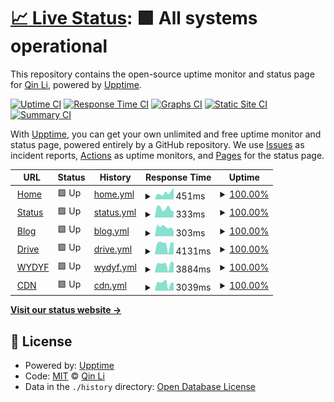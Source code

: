 # [📈 Live Status](https://status.liblaf.top): <!--live status--> **🟩 All systems operational**

This repository contains the open-source uptime monitor and status page for [Qin Li](https://liblaf.top), powered by [Upptime](https://github.com/upptime/upptime).

[![Uptime CI](https://github.com/liblaf/upptime/workflows/Uptime%20CI/badge.svg)](https://github.com/liblaf/upptime/actions?query=workflow%3A%22Uptime+CI%22)
[![Response Time CI](https://github.com/liblaf/upptime/workflows/Response%20Time%20CI/badge.svg)](https://github.com/liblaf/upptime/actions?query=workflow%3A%22Response+Time+CI%22)
[![Graphs CI](https://github.com/liblaf/upptime/workflows/Graphs%20CI/badge.svg)](https://github.com/liblaf/upptime/actions?query=workflow%3A%22Graphs+CI%22)
[![Static Site CI](https://github.com/liblaf/upptime/workflows/Static%20Site%20CI/badge.svg)](https://github.com/liblaf/upptime/actions?query=workflow%3A%22Static+Site+CI%22)
[![Summary CI](https://github.com/liblaf/upptime/workflows/Summary%20CI/badge.svg)](https://github.com/liblaf/upptime/actions?query=workflow%3A%22Summary+CI%22)

With [Upptime](https://upptime.js.org), you can get your own unlimited and free uptime monitor and status page, powered entirely by a GitHub repository. We use [Issues](https://github.com/liblaf/upptime/issues) as incident reports, [Actions](https://github.com/liblaf/upptime/actions) as uptime monitors, and [Pages](https://status.liblaf.top) for the status page.

<!--start: status pages-->
<!-- This summary is generated by Upptime (https://github.com/upptime/upptime) -->
<!-- Do not edit this manually, your changes will be overwritten -->
<!-- prettier-ignore -->
| URL | Status | History | Response Time | Uptime |
| --- | ------ | ------- | ------------- | ------ |
| <img alt="" src="https://favicons.githubusercontent.com/liblaf.top" height="13"> [Home](https://liblaf.top) | 🟩 Up | [home.yml](https://github.com/liblaf/upptime/commits/HEAD/history/home.yml) | <details><summary><img alt="Response time graph" src="./graphs/home/response-time-week.png" height="20"> 451ms</summary><br><a href="https://status.liblaf.top/history/home"><img alt="Response time 664" src="https://img.shields.io/endpoint?url=https%3A%2F%2Fraw.githubusercontent.com%2Fliblaf%2Fupptime%2FHEAD%2Fapi%2Fhome%2Fresponse-time.json"></a><br><a href="https://status.liblaf.top/history/home"><img alt="24-hour response time 298" src="https://img.shields.io/endpoint?url=https%3A%2F%2Fraw.githubusercontent.com%2Fliblaf%2Fupptime%2FHEAD%2Fapi%2Fhome%2Fresponse-time-day.json"></a><br><a href="https://status.liblaf.top/history/home"><img alt="7-day response time 451" src="https://img.shields.io/endpoint?url=https%3A%2F%2Fraw.githubusercontent.com%2Fliblaf%2Fupptime%2FHEAD%2Fapi%2Fhome%2Fresponse-time-week.json"></a><br><a href="https://status.liblaf.top/history/home"><img alt="30-day response time 664" src="https://img.shields.io/endpoint?url=https%3A%2F%2Fraw.githubusercontent.com%2Fliblaf%2Fupptime%2FHEAD%2Fapi%2Fhome%2Fresponse-time-month.json"></a><br><a href="https://status.liblaf.top/history/home"><img alt="1-year response time 664" src="https://img.shields.io/endpoint?url=https%3A%2F%2Fraw.githubusercontent.com%2Fliblaf%2Fupptime%2FHEAD%2Fapi%2Fhome%2Fresponse-time-year.json"></a></details> | <details><summary><a href="https://status.liblaf.top/history/home">100.00%</a></summary><a href="https://status.liblaf.top/history/home"><img alt="All-time uptime 100.00%" src="https://img.shields.io/endpoint?url=https%3A%2F%2Fraw.githubusercontent.com%2Fliblaf%2Fupptime%2FHEAD%2Fapi%2Fhome%2Fuptime.json"></a><br><a href="https://status.liblaf.top/history/home"><img alt="24-hour uptime 100.00%" src="https://img.shields.io/endpoint?url=https%3A%2F%2Fraw.githubusercontent.com%2Fliblaf%2Fupptime%2FHEAD%2Fapi%2Fhome%2Fuptime-day.json"></a><br><a href="https://status.liblaf.top/history/home"><img alt="7-day uptime 100.00%" src="https://img.shields.io/endpoint?url=https%3A%2F%2Fraw.githubusercontent.com%2Fliblaf%2Fupptime%2FHEAD%2Fapi%2Fhome%2Fuptime-week.json"></a><br><a href="https://status.liblaf.top/history/home"><img alt="30-day uptime 100.00%" src="https://img.shields.io/endpoint?url=https%3A%2F%2Fraw.githubusercontent.com%2Fliblaf%2Fupptime%2FHEAD%2Fapi%2Fhome%2Fuptime-month.json"></a><br><a href="https://status.liblaf.top/history/home"><img alt="1-year uptime 100.00%" src="https://img.shields.io/endpoint?url=https%3A%2F%2Fraw.githubusercontent.com%2Fliblaf%2Fupptime%2FHEAD%2Fapi%2Fhome%2Fuptime-year.json"></a></details>
| <img alt="" src="https://favicons.githubusercontent.com/status.liblaf.top" height="13"> [Status](https://status.liblaf.top) | 🟩 Up | [status.yml](https://github.com/liblaf/upptime/commits/HEAD/history/status.yml) | <details><summary><img alt="Response time graph" src="./graphs/status/response-time-week.png" height="20"> 333ms</summary><br><a href="https://status.liblaf.top/history/status"><img alt="Response time 375" src="https://img.shields.io/endpoint?url=https%3A%2F%2Fraw.githubusercontent.com%2Fliblaf%2Fupptime%2FHEAD%2Fapi%2Fstatus%2Fresponse-time.json"></a><br><a href="https://status.liblaf.top/history/status"><img alt="24-hour response time 532" src="https://img.shields.io/endpoint?url=https%3A%2F%2Fraw.githubusercontent.com%2Fliblaf%2Fupptime%2FHEAD%2Fapi%2Fstatus%2Fresponse-time-day.json"></a><br><a href="https://status.liblaf.top/history/status"><img alt="7-day response time 333" src="https://img.shields.io/endpoint?url=https%3A%2F%2Fraw.githubusercontent.com%2Fliblaf%2Fupptime%2FHEAD%2Fapi%2Fstatus%2Fresponse-time-week.json"></a><br><a href="https://status.liblaf.top/history/status"><img alt="30-day response time 375" src="https://img.shields.io/endpoint?url=https%3A%2F%2Fraw.githubusercontent.com%2Fliblaf%2Fupptime%2FHEAD%2Fapi%2Fstatus%2Fresponse-time-month.json"></a><br><a href="https://status.liblaf.top/history/status"><img alt="1-year response time 375" src="https://img.shields.io/endpoint?url=https%3A%2F%2Fraw.githubusercontent.com%2Fliblaf%2Fupptime%2FHEAD%2Fapi%2Fstatus%2Fresponse-time-year.json"></a></details> | <details><summary><a href="https://status.liblaf.top/history/status">100.00%</a></summary><a href="https://status.liblaf.top/history/status"><img alt="All-time uptime 100.00%" src="https://img.shields.io/endpoint?url=https%3A%2F%2Fraw.githubusercontent.com%2Fliblaf%2Fupptime%2FHEAD%2Fapi%2Fstatus%2Fuptime.json"></a><br><a href="https://status.liblaf.top/history/status"><img alt="24-hour uptime 100.00%" src="https://img.shields.io/endpoint?url=https%3A%2F%2Fraw.githubusercontent.com%2Fliblaf%2Fupptime%2FHEAD%2Fapi%2Fstatus%2Fuptime-day.json"></a><br><a href="https://status.liblaf.top/history/status"><img alt="7-day uptime 100.00%" src="https://img.shields.io/endpoint?url=https%3A%2F%2Fraw.githubusercontent.com%2Fliblaf%2Fupptime%2FHEAD%2Fapi%2Fstatus%2Fuptime-week.json"></a><br><a href="https://status.liblaf.top/history/status"><img alt="30-day uptime 100.00%" src="https://img.shields.io/endpoint?url=https%3A%2F%2Fraw.githubusercontent.com%2Fliblaf%2Fupptime%2FHEAD%2Fapi%2Fstatus%2Fuptime-month.json"></a><br><a href="https://status.liblaf.top/history/status"><img alt="1-year uptime 100.00%" src="https://img.shields.io/endpoint?url=https%3A%2F%2Fraw.githubusercontent.com%2Fliblaf%2Fupptime%2FHEAD%2Fapi%2Fstatus%2Fuptime-year.json"></a></details>
| <img alt="" src="https://favicons.githubusercontent.com/blog.liblaf.top" height="13"> [Blog](https://blog.liblaf.top) | 🟩 Up | [blog.yml](https://github.com/liblaf/upptime/commits/HEAD/history/blog.yml) | <details><summary><img alt="Response time graph" src="./graphs/blog/response-time-week.png" height="20"> 303ms</summary><br><a href="https://status.liblaf.top/history/blog"><img alt="Response time 378" src="https://img.shields.io/endpoint?url=https%3A%2F%2Fraw.githubusercontent.com%2Fliblaf%2Fupptime%2FHEAD%2Fapi%2Fblog%2Fresponse-time.json"></a><br><a href="https://status.liblaf.top/history/blog"><img alt="24-hour response time 293" src="https://img.shields.io/endpoint?url=https%3A%2F%2Fraw.githubusercontent.com%2Fliblaf%2Fupptime%2FHEAD%2Fapi%2Fblog%2Fresponse-time-day.json"></a><br><a href="https://status.liblaf.top/history/blog"><img alt="7-day response time 303" src="https://img.shields.io/endpoint?url=https%3A%2F%2Fraw.githubusercontent.com%2Fliblaf%2Fupptime%2FHEAD%2Fapi%2Fblog%2Fresponse-time-week.json"></a><br><a href="https://status.liblaf.top/history/blog"><img alt="30-day response time 378" src="https://img.shields.io/endpoint?url=https%3A%2F%2Fraw.githubusercontent.com%2Fliblaf%2Fupptime%2FHEAD%2Fapi%2Fblog%2Fresponse-time-month.json"></a><br><a href="https://status.liblaf.top/history/blog"><img alt="1-year response time 378" src="https://img.shields.io/endpoint?url=https%3A%2F%2Fraw.githubusercontent.com%2Fliblaf%2Fupptime%2FHEAD%2Fapi%2Fblog%2Fresponse-time-year.json"></a></details> | <details><summary><a href="https://status.liblaf.top/history/blog">100.00%</a></summary><a href="https://status.liblaf.top/history/blog"><img alt="All-time uptime 100.00%" src="https://img.shields.io/endpoint?url=https%3A%2F%2Fraw.githubusercontent.com%2Fliblaf%2Fupptime%2FHEAD%2Fapi%2Fblog%2Fuptime.json"></a><br><a href="https://status.liblaf.top/history/blog"><img alt="24-hour uptime 100.00%" src="https://img.shields.io/endpoint?url=https%3A%2F%2Fraw.githubusercontent.com%2Fliblaf%2Fupptime%2FHEAD%2Fapi%2Fblog%2Fuptime-day.json"></a><br><a href="https://status.liblaf.top/history/blog"><img alt="7-day uptime 100.00%" src="https://img.shields.io/endpoint?url=https%3A%2F%2Fraw.githubusercontent.com%2Fliblaf%2Fupptime%2FHEAD%2Fapi%2Fblog%2Fuptime-week.json"></a><br><a href="https://status.liblaf.top/history/blog"><img alt="30-day uptime 100.00%" src="https://img.shields.io/endpoint?url=https%3A%2F%2Fraw.githubusercontent.com%2Fliblaf%2Fupptime%2FHEAD%2Fapi%2Fblog%2Fuptime-month.json"></a><br><a href="https://status.liblaf.top/history/blog"><img alt="1-year uptime 100.00%" src="https://img.shields.io/endpoint?url=https%3A%2F%2Fraw.githubusercontent.com%2Fliblaf%2Fupptime%2FHEAD%2Fapi%2Fblog%2Fuptime-year.json"></a></details>
| <img alt="" src="https://favicons.githubusercontent.com/drive.liblaf.top" height="13"> [Drive](https://drive.liblaf.top) | 🟩 Up | [drive.yml](https://github.com/liblaf/upptime/commits/HEAD/history/drive.yml) | <details><summary><img alt="Response time graph" src="./graphs/drive/response-time-week.png" height="20"> 4131ms</summary><br><a href="https://status.liblaf.top/history/drive"><img alt="Response time 3680" src="https://img.shields.io/endpoint?url=https%3A%2F%2Fraw.githubusercontent.com%2Fliblaf%2Fupptime%2FHEAD%2Fapi%2Fdrive%2Fresponse-time.json"></a><br><a href="https://status.liblaf.top/history/drive"><img alt="24-hour response time 5125" src="https://img.shields.io/endpoint?url=https%3A%2F%2Fraw.githubusercontent.com%2Fliblaf%2Fupptime%2FHEAD%2Fapi%2Fdrive%2Fresponse-time-day.json"></a><br><a href="https://status.liblaf.top/history/drive"><img alt="7-day response time 4131" src="https://img.shields.io/endpoint?url=https%3A%2F%2Fraw.githubusercontent.com%2Fliblaf%2Fupptime%2FHEAD%2Fapi%2Fdrive%2Fresponse-time-week.json"></a><br><a href="https://status.liblaf.top/history/drive"><img alt="30-day response time 3680" src="https://img.shields.io/endpoint?url=https%3A%2F%2Fraw.githubusercontent.com%2Fliblaf%2Fupptime%2FHEAD%2Fapi%2Fdrive%2Fresponse-time-month.json"></a><br><a href="https://status.liblaf.top/history/drive"><img alt="1-year response time 3680" src="https://img.shields.io/endpoint?url=https%3A%2F%2Fraw.githubusercontent.com%2Fliblaf%2Fupptime%2FHEAD%2Fapi%2Fdrive%2Fresponse-time-year.json"></a></details> | <details><summary><a href="https://status.liblaf.top/history/drive">100.00%</a></summary><a href="https://status.liblaf.top/history/drive"><img alt="All-time uptime 100.00%" src="https://img.shields.io/endpoint?url=https%3A%2F%2Fraw.githubusercontent.com%2Fliblaf%2Fupptime%2FHEAD%2Fapi%2Fdrive%2Fuptime.json"></a><br><a href="https://status.liblaf.top/history/drive"><img alt="24-hour uptime 100.00%" src="https://img.shields.io/endpoint?url=https%3A%2F%2Fraw.githubusercontent.com%2Fliblaf%2Fupptime%2FHEAD%2Fapi%2Fdrive%2Fuptime-day.json"></a><br><a href="https://status.liblaf.top/history/drive"><img alt="7-day uptime 100.00%" src="https://img.shields.io/endpoint?url=https%3A%2F%2Fraw.githubusercontent.com%2Fliblaf%2Fupptime%2FHEAD%2Fapi%2Fdrive%2Fuptime-week.json"></a><br><a href="https://status.liblaf.top/history/drive"><img alt="30-day uptime 100.00%" src="https://img.shields.io/endpoint?url=https%3A%2F%2Fraw.githubusercontent.com%2Fliblaf%2Fupptime%2FHEAD%2Fapi%2Fdrive%2Fuptime-month.json"></a><br><a href="https://status.liblaf.top/history/drive"><img alt="1-year uptime 100.00%" src="https://img.shields.io/endpoint?url=https%3A%2F%2Fraw.githubusercontent.com%2Fliblaf%2Fupptime%2FHEAD%2Fapi%2Fdrive%2Fuptime-year.json"></a></details>
| <img alt="" src="https://favicons.githubusercontent.com/wydyf.liblaf.top" height="13"> [WYDYF](https://wydyf.liblaf.top) | 🟩 Up | [wydyf.yml](https://github.com/liblaf/upptime/commits/HEAD/history/wydyf.yml) | <details><summary><img alt="Response time graph" src="./graphs/wydyf/response-time-week.png" height="20"> 3884ms</summary><br><a href="https://status.liblaf.top/history/wydyf"><img alt="Response time 3792" src="https://img.shields.io/endpoint?url=https%3A%2F%2Fraw.githubusercontent.com%2Fliblaf%2Fupptime%2FHEAD%2Fapi%2Fwydyf%2Fresponse-time.json"></a><br><a href="https://status.liblaf.top/history/wydyf"><img alt="24-hour response time 4214" src="https://img.shields.io/endpoint?url=https%3A%2F%2Fraw.githubusercontent.com%2Fliblaf%2Fupptime%2FHEAD%2Fapi%2Fwydyf%2Fresponse-time-day.json"></a><br><a href="https://status.liblaf.top/history/wydyf"><img alt="7-day response time 3884" src="https://img.shields.io/endpoint?url=https%3A%2F%2Fraw.githubusercontent.com%2Fliblaf%2Fupptime%2FHEAD%2Fapi%2Fwydyf%2Fresponse-time-week.json"></a><br><a href="https://status.liblaf.top/history/wydyf"><img alt="30-day response time 3792" src="https://img.shields.io/endpoint?url=https%3A%2F%2Fraw.githubusercontent.com%2Fliblaf%2Fupptime%2FHEAD%2Fapi%2Fwydyf%2Fresponse-time-month.json"></a><br><a href="https://status.liblaf.top/history/wydyf"><img alt="1-year response time 3792" src="https://img.shields.io/endpoint?url=https%3A%2F%2Fraw.githubusercontent.com%2Fliblaf%2Fupptime%2FHEAD%2Fapi%2Fwydyf%2Fresponse-time-year.json"></a></details> | <details><summary><a href="https://status.liblaf.top/history/wydyf">100.00%</a></summary><a href="https://status.liblaf.top/history/wydyf"><img alt="All-time uptime 100.00%" src="https://img.shields.io/endpoint?url=https%3A%2F%2Fraw.githubusercontent.com%2Fliblaf%2Fupptime%2FHEAD%2Fapi%2Fwydyf%2Fuptime.json"></a><br><a href="https://status.liblaf.top/history/wydyf"><img alt="24-hour uptime 100.00%" src="https://img.shields.io/endpoint?url=https%3A%2F%2Fraw.githubusercontent.com%2Fliblaf%2Fupptime%2FHEAD%2Fapi%2Fwydyf%2Fuptime-day.json"></a><br><a href="https://status.liblaf.top/history/wydyf"><img alt="7-day uptime 100.00%" src="https://img.shields.io/endpoint?url=https%3A%2F%2Fraw.githubusercontent.com%2Fliblaf%2Fupptime%2FHEAD%2Fapi%2Fwydyf%2Fuptime-week.json"></a><br><a href="https://status.liblaf.top/history/wydyf"><img alt="30-day uptime 100.00%" src="https://img.shields.io/endpoint?url=https%3A%2F%2Fraw.githubusercontent.com%2Fliblaf%2Fupptime%2FHEAD%2Fapi%2Fwydyf%2Fuptime-month.json"></a><br><a href="https://status.liblaf.top/history/wydyf"><img alt="1-year uptime 100.00%" src="https://img.shields.io/endpoint?url=https%3A%2F%2Fraw.githubusercontent.com%2Fliblaf%2Fupptime%2FHEAD%2Fapi%2Fwydyf%2Fuptime-year.json"></a></details>
| <img alt="" src="https://favicons.githubusercontent.com/cdn.liblaf.top" height="13"> [CDN](https://cdn.liblaf.top) | 🟩 Up | [cdn.yml](https://github.com/liblaf/upptime/commits/HEAD/history/cdn.yml) | <details><summary><img alt="Response time graph" src="./graphs/cdn/response-time-week.png" height="20"> 3039ms</summary><br><a href="https://status.liblaf.top/history/cdn"><img alt="Response time 2881" src="https://img.shields.io/endpoint?url=https%3A%2F%2Fraw.githubusercontent.com%2Fliblaf%2Fupptime%2FHEAD%2Fapi%2Fcdn%2Fresponse-time.json"></a><br><a href="https://status.liblaf.top/history/cdn"><img alt="24-hour response time 610" src="https://img.shields.io/endpoint?url=https%3A%2F%2Fraw.githubusercontent.com%2Fliblaf%2Fupptime%2FHEAD%2Fapi%2Fcdn%2Fresponse-time-day.json"></a><br><a href="https://status.liblaf.top/history/cdn"><img alt="7-day response time 3039" src="https://img.shields.io/endpoint?url=https%3A%2F%2Fraw.githubusercontent.com%2Fliblaf%2Fupptime%2FHEAD%2Fapi%2Fcdn%2Fresponse-time-week.json"></a><br><a href="https://status.liblaf.top/history/cdn"><img alt="30-day response time 2881" src="https://img.shields.io/endpoint?url=https%3A%2F%2Fraw.githubusercontent.com%2Fliblaf%2Fupptime%2FHEAD%2Fapi%2Fcdn%2Fresponse-time-month.json"></a><br><a href="https://status.liblaf.top/history/cdn"><img alt="1-year response time 2881" src="https://img.shields.io/endpoint?url=https%3A%2F%2Fraw.githubusercontent.com%2Fliblaf%2Fupptime%2FHEAD%2Fapi%2Fcdn%2Fresponse-time-year.json"></a></details> | <details><summary><a href="https://status.liblaf.top/history/cdn">100.00%</a></summary><a href="https://status.liblaf.top/history/cdn"><img alt="All-time uptime 100.00%" src="https://img.shields.io/endpoint?url=https%3A%2F%2Fraw.githubusercontent.com%2Fliblaf%2Fupptime%2FHEAD%2Fapi%2Fcdn%2Fuptime.json"></a><br><a href="https://status.liblaf.top/history/cdn"><img alt="24-hour uptime 100.00%" src="https://img.shields.io/endpoint?url=https%3A%2F%2Fraw.githubusercontent.com%2Fliblaf%2Fupptime%2FHEAD%2Fapi%2Fcdn%2Fuptime-day.json"></a><br><a href="https://status.liblaf.top/history/cdn"><img alt="7-day uptime 100.00%" src="https://img.shields.io/endpoint?url=https%3A%2F%2Fraw.githubusercontent.com%2Fliblaf%2Fupptime%2FHEAD%2Fapi%2Fcdn%2Fuptime-week.json"></a><br><a href="https://status.liblaf.top/history/cdn"><img alt="30-day uptime 100.00%" src="https://img.shields.io/endpoint?url=https%3A%2F%2Fraw.githubusercontent.com%2Fliblaf%2Fupptime%2FHEAD%2Fapi%2Fcdn%2Fuptime-month.json"></a><br><a href="https://status.liblaf.top/history/cdn"><img alt="1-year uptime 100.00%" src="https://img.shields.io/endpoint?url=https%3A%2F%2Fraw.githubusercontent.com%2Fliblaf%2Fupptime%2FHEAD%2Fapi%2Fcdn%2Fuptime-year.json"></a></details>

<!--end: status pages-->

[**Visit our status website →**](https://status.liblaf.top)

## 📄 License

- Powered by: [Upptime](https://github.com/upptime/upptime)
- Code: [MIT](./LICENSE) © [Qin Li](https://liblaf.top)
- Data in the `./history` directory: [Open Database License](https://opendatacommons.org/licenses/odbl/1-0/)
